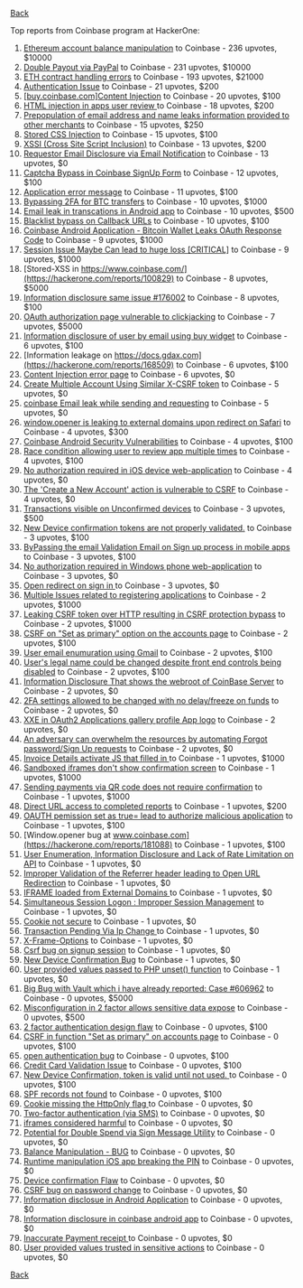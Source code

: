 [Back](../README.md)

Top reports from Coinbase program at HackerOne:

1. [Ethereum account balance manipulation](https://hackerone.com/reports/300748) to Coinbase - 236 upvotes, $10000
2. [Double Payout via PayPal](https://hackerone.com/reports/307239) to Coinbase - 231 upvotes, $10000
3. [ETH contract handling errors](https://hackerone.com/reports/328526) to Coinbase - 193 upvotes, $21000
4. [Authentication Issue](https://hackerone.com/reports/176979) to Coinbase - 21 upvotes, $200
5. [[buy.coinbase.com]Content Injection](https://hackerone.com/reports/218680) to Coinbase - 20 upvotes, $100
6. [HTML injection in apps user review ](https://hackerone.com/reports/104543) to Coinbase - 18 upvotes, $200
7. [Prepopulation of email address and name leaks information provided to other merchants](https://hackerone.com/reports/316290) to Coinbase - 15 upvotes, $250
8. [Stored CSS Injection](https://hackerone.com/reports/315865) to Coinbase - 15 upvotes, $100
9. [XSSI (Cross Site Script Inclusion)](https://hackerone.com/reports/118631) to Coinbase - 13 upvotes, $200
10. [Requestor Email Disclosure via Email Notification](https://hackerone.com/reports/202361) to Coinbase - 13 upvotes, $0
11. [Captcha Bypass in Coinbase SignUp Form](https://hackerone.com/reports/246801) to Coinbase - 12 upvotes, $100
12. [Application error message](https://hackerone.com/reports/147577) to Coinbase - 11 upvotes, $100
13. [Bypassing 2FA for BTC transfers](https://hackerone.com/reports/10554) to Coinbase - 10 upvotes, $1000
14. [Email leak in transcations in Android app](https://hackerone.com/reports/126376) to Coinbase - 10 upvotes, $500
15. [Blacklist bypass on Callback URLs](https://hackerone.com/reports/53004) to Coinbase - 10 upvotes, $100
16. [Coinbase Android Application - Bitcoin Wallet Leaks OAuth Response Code](https://hackerone.com/reports/5314) to Coinbase - 9 upvotes, $1000
17. [Session Issue Maybe Can lead to huge loss [CRITICAL]](https://hackerone.com/reports/112496) to Coinbase - 9 upvotes, $1000
18. [Stored-XSS in https://www.coinbase.com/](https://hackerone.com/reports/100829) to Coinbase - 8 upvotes, $5000
19. [Information disclosure same issue #176002](https://hackerone.com/reports/248599) to Coinbase - 8 upvotes, $100
20. [OAuth authorization page vulnerable to clickjacking](https://hackerone.com/reports/65825) to Coinbase - 7 upvotes, $5000
21. [Information disclosure of user by email using buy widget](https://hackerone.com/reports/176002) to Coinbase - 6 upvotes, $100
22. [Information leakage on https://docs.gdax.com](https://hackerone.com/reports/168509) to Coinbase - 6 upvotes, $100
23. [Content Injection error page](https://hackerone.com/reports/148952) to Coinbase - 6 upvotes, $0
24. [Create Multiple Account Using Similar X-CSRF token](https://hackerone.com/reports/155726) to Coinbase - 5 upvotes, $0
25. [coinbase Email leak while sending and requesting](https://hackerone.com/reports/168289) to Coinbase - 5 upvotes, $0
26. [window.opener is leaking to external domains upon redirect on Safari](https://hackerone.com/reports/160498) to Coinbase - 4 upvotes, $300
27. [Coinbase Android Security Vulnerabilities](https://hackerone.com/reports/5786) to Coinbase - 4 upvotes, $100
28. [Race condition allowing user to review app multiple times](https://hackerone.com/reports/106360) to Coinbase - 4 upvotes, $100
29. [No authorization required in iOS device web-application](https://hackerone.com/reports/148538) to Coinbase - 4 upvotes, $0
30. [The 'Create a New Account' action is vulnerable to CSRF](https://hackerone.com/reports/109810) to Coinbase - 4 upvotes, $0
31. [Transactions visible on Unconfirmed devices](https://hackerone.com/reports/100186) to Coinbase - 3 upvotes, $500
32. [New Device confirmation tokens are not properly validated.](https://hackerone.com/reports/30238) to Coinbase - 3 upvotes, $100
33. [ByPassing the email Validation Email on Sign up process in mobile apps](https://hackerone.com/reports/57764) to Coinbase - 3 upvotes, $100
34. [No authorization required in Windows phone web-application](https://hackerone.com/reports/148537) to Coinbase - 3 upvotes, $0
35. [Open redirect on sign in ](https://hackerone.com/reports/231760) to Coinbase - 3 upvotes, $0
36. [Multiple Issues related to registering applications](https://hackerone.com/reports/5933) to Coinbase - 2 upvotes, $1000
37. [Leaking CSRF token over HTTP resulting in CSRF protection bypass](https://hackerone.com/reports/15412) to Coinbase - 2 upvotes, $1000
38. [CSRF on "Set as primary" option on the accounts page](https://hackerone.com/reports/10563) to Coinbase - 2 upvotes, $100
39. [User email enumuration using Gmail](https://hackerone.com/reports/90308) to Coinbase - 2 upvotes, $100
40. [User's legal name could be changed despite front end controls being disabled](https://hackerone.com/reports/131192) to Coinbase - 2 upvotes, $100
41. [Information Disclosure That shows the webroot of CoinBase Server](https://hackerone.com/reports/5073) to Coinbase - 2 upvotes, $0
42. [2FA settings allowed to be changed with no delay/freeze on funds](https://hackerone.com/reports/16696) to Coinbase - 2 upvotes, $0
43. [XXE in OAuth2 Applications gallery profile App logo](https://hackerone.com/reports/104620) to Coinbase - 2 upvotes, $0
44. [An adversary can overwhelm the resources by automating Forgot password/Sign Up requests](https://hackerone.com/reports/119605) to Coinbase - 2 upvotes, $0
45. [Invoice Details activate JS that filled in ](https://hackerone.com/reports/21034) to Coinbase - 1 upvotes, $1000
46. [Sandboxed iframes don't show confirmation screen](https://hackerone.com/reports/54733) to Coinbase - 1 upvotes, $1000
47. [Sending payments via QR code does not require confirmation](https://hackerone.com/reports/126784) to Coinbase - 1 upvotes, $1000
48. [Direct URL access to completed reports](https://hackerone.com/reports/109815) to Coinbase - 1 upvotes, $200
49. [OAUTH pemission set as true= lead to authorize malicious application](https://hackerone.com/reports/87561) to Coinbase - 1 upvotes, $100
50. [Window.opener bug at www.coinbase.com](https://hackerone.com/reports/181088) to Coinbase - 1 upvotes, $100
51. [User Enumeration, Information Disclosure and Lack of Rate Limitation on API](https://hackerone.com/reports/5200) to Coinbase - 1 upvotes, $0
52. [Improper Validation of the Referrer header leading to Open URL Redirection](https://hackerone.com/reports/5199) to Coinbase - 1 upvotes, $0
53. [IFRAME loaded from External Domains  ](https://hackerone.com/reports/5205) to Coinbase - 1 upvotes, $0
54. [Simultaneous Session Logon : Improper Session Management](https://hackerone.com/reports/11722) to Coinbase - 1 upvotes, $0
55. [Cookie not secure](https://hackerone.com/reports/140742) to Coinbase - 1 upvotes, $0
56. [Transaction Pending Via  Ip Change ](https://hackerone.com/reports/143541) to Coinbase - 1 upvotes, $0
57. [X-Frame-Options](https://hackerone.com/reports/237071) to Coinbase - 1 upvotes, $0
58. [Csrf bug on signup session](https://hackerone.com/reports/230428) to Coinbase - 1 upvotes, $0
59. [New Device Confirmation Bug](https://hackerone.com/reports/266288) to Coinbase - 1 upvotes, $0
60. [User provided values passed to PHP unset() function](https://hackerone.com/reports/292500) to Coinbase - 1 upvotes, $0
61. [Big Bug with Vault which i have already reported: Case #606962](https://hackerone.com/reports/65084) to Coinbase - 0 upvotes, $5000
62. [Misconfiguration in 2 factor allows sensitive data expose](https://hackerone.com/reports/119129) to Coinbase - 0 upvotes, $500
63. [2 factor authentication design flaw](https://hackerone.com/reports/7369) to Coinbase - 0 upvotes, $100
64. [CSRF in function "Set as primary" on  accounts page](https://hackerone.com/reports/10829) to Coinbase - 0 upvotes, $100
65. [open authentication bug](https://hackerone.com/reports/48065) to Coinbase - 0 upvotes, $100
66. [Credit Card Validation Issue](https://hackerone.com/reports/29234) to Coinbase - 0 upvotes, $100
67. [New Device Confirmation, token is valid until not used. ](https://hackerone.com/reports/36594) to Coinbase - 0 upvotes, $100
68. [SPF records not found](https://hackerone.com/reports/92740) to Coinbase - 0 upvotes, $100
69. [ Cookie missing the HttpOnly flag  ](https://hackerone.com/reports/5204) to Coinbase - 0 upvotes, $0
70. [Two-factor authentication (via SMS)](https://hackerone.com/reports/66223) to Coinbase - 0 upvotes, $0
71. [iframes considered harmful](https://hackerone.com/reports/55827) to Coinbase - 0 upvotes, $0
72. [Potential for Double Spend via Sign Message Utility](https://hackerone.com/reports/106315) to Coinbase - 0 upvotes, $0
73. [Balance Manipulation - BUG](https://hackerone.com/reports/94925) to Coinbase - 0 upvotes, $0
74. [Runtime manipulation iOS app breaking the PIN](https://hackerone.com/reports/80512) to Coinbase - 0 upvotes, $0
75. [Device confirmation Flaw](https://hackerone.com/reports/254869) to Coinbase - 0 upvotes, $0
76. [CSRF bug on password change](https://hackerone.com/reports/230436) to Coinbase - 0 upvotes, $0
77. [Information disclosue in Android Application](https://hackerone.com/reports/201855) to Coinbase - 0 upvotes, $0
78. [ Information disclosure in coinbase android app](https://hackerone.com/reports/192197) to Coinbase - 0 upvotes, $0
79. [Inaccurate Payment receipt ](https://hackerone.com/reports/121417) to Coinbase - 0 upvotes, $0
80. [User provided values trusted in sensitive actions](https://hackerone.com/reports/327867) to Coinbase - 0 upvotes, $0


[Back](../README.md)
